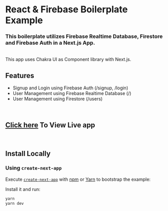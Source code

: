 # React & Firebase Boilerplate Example

### This boilerplate utilizes Firebase Realtime Database, Firestore and Firebase Auth in a Next.js App.

<br/>
This app uses Chakra UI as Component library with Next.js.

## Features

- Signup and Login using Firebase Auth (/signup, /login)
- User Management using Firebase Realtime Database (/)
- User Management using Firestore (/users)

<br/>

## [Click here](https://next-js-firebase-boilerplate.vercel.app/) To View Live app

<br/>

## Install Locally

### Using `create-next-app`

Execute [`create-next-app`](https://github.com/vercel/next.js/tree/canary/packages/create-next-app) with [npm](https://docs.npmjs.com/cli/init) or [Yarn](https://yarnpkg.com/lang/en/docs/cli/create/) to bootstrap the example:

Install it and run:

```bash
yarn
yarn dev
```